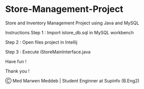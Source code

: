 # Store-Management-Project
Store and Inventory Management Project using Java and MySQL

Instructions
Step 1 : Import istore_db.sql in MySQL workbench

Step 2 : Open files project in Intellij

Step 3 : Execute iStoreMainInterface.java

Have fun !

Thank you !

Ⓒ Med Marwen Meddeb | Student Enginner at Supinfo (B.Eng2)
